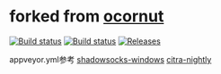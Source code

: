 # forked from [ocornut](https://github.com/ocornut/imgui.git)
[![Build status](https://ci.appveyor.com/api/projects/status/aehwaslkcalxr1jo?svg=true)](https://ci.appveyor.com/project/hunsou/imgui)
[![Build status](https://ci.appveyor.com/api/projects/status/aehwaslkcalxr1jo/branch/master?svg=true)](https://ci.appveyor.com/project/hunsou/imgui/branch/master)
[![Releases](https://img.shields.io/github/downloads/hunsou/imgui/total.svg)](https://github.com/hunsou/imgui/releases)

appveyor.yml参考
[shadowsocks-windows](https://github.com/shadowsocks/shadowsocks-windows/blob/master/appveyor.yml)
[citra-nightly](https://github.com/citra-emu/citra-nightly/blob/master/appveyor.yml)
